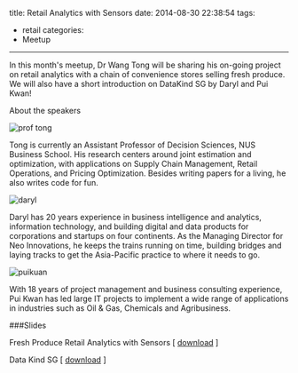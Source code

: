 title: Retail Analytics with Sensors
date: 2014-08-30 22:38:54
tags: 
  - retail
categories:
  - Meetup
---

In this month's meetup, Dr Wang Tong will be sharing his on-going project on retail analytics with a chain of convenience stores selling fresh produce. We will also have a short introduction on DataKind SG by Daryl and Pui Kwan! 

About the speakers

![prof tong](https://apps-bschool.nus.edu.sg/asp/staffprofile/photos/BIZWT.jpg)

Tong is currently an Assistant Professor of Decision Sciences, NUS Business School. His research centers around joint estimation and optimization, with applications on Supply Chain Management, Retail Operations, and Pricing Optimization. Besides writing papers for a living, he also writes code for fun.

![daryl](http://photos4.meetupstatic.com/photos/member/7/9/7/4/member_97891092.jpeg)

Daryl has 20 years experience in business intelligence and analytics, information technology, and building digital and data products for corporations and startups on four continents. As the Managing Director for Neo Innovations, he keeps the trains running on time, building bridges and laying tracks to get the Asia-Pacific practice to where it needs to go.  

![puikuan](http://photos2.meetupstatic.com/photos/event/a/6/4/c/600_399762572.jpeg)

With 18 years of project management and business consulting experience, Pui Kwan has led large IT projects to implement a wide range of applications in industries such as Oil & Gas, Chemicals and Agribusiness.   


###Slides

Fresh Produce Retail Analytics with Sensors [ [download](https://www.dropbox.com/s/vvt3map8zc3o57s/DataScienceSG20140830.pdf?dl=0) ]

Data Kind SG [ [download](http://files.meetup.com/11168062/DataKindSGIntro.pdf) ]